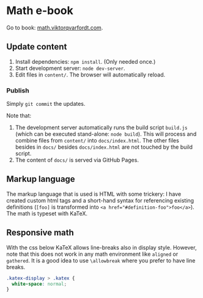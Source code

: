 # Math e-book

Go to book: [math.viktorqvarfordt.com](http://math.viktorqvarfordt.com/).


## Update content

1. Install dependencies: `npm install`. (Only needed once.)
2. Start development server: `node dev-server`.
3. Edit files in `content/`. The browser will automatically reload.


### Publish

Simply `git commit` the updates.

Note that:

1. The development server automatically runs the build script `build.js` (which can be executed stand-alone: `node build`). This will process and combine files from `content/` into `docs/index.html`. The other files besides in `docs/` besides `docs/index.html` are not touched by the build script.
2. The content of `docs/` is served via GitHub Pages.


## Markup language

The markup language that is used is HTML with some trickery: I have created custom html tags and a short-hand syntax for referencing existing definitions (`[foo]` is transformed into `<a href="#definition-foo">foo</a>`). The math is typeset with KaTeX.


## Responsive math

With the css below KaTeX allows line-breaks also in display style. However, note that this does not work in any math environment like `aligned` or `gathered`. It is a good idea to use `\allowbreak` where you prefer to have line breaks.

```css
.katex-display > .katex {
  white-space: normal;
}
```

